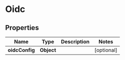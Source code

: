 # Oidc

## Properties
Name | Type | Description | Notes
------------ | ------------- | ------------- | -------------
**oidcConfig** | **Object** |  |  [optional]
